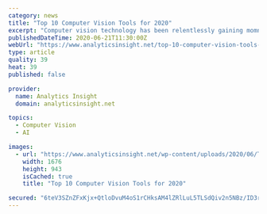 ```yaml
---
category: news
title: "Top 10 Computer Vision Tools for 2020"
excerpt: "Computer vision technology has been relentlessly gaining momnetum as businesses are using computer vision tools and techniques in the fields of healthcare services, manufacturing, security and IoT, among others."
publishedDateTime: 2020-06-21T11:30:00Z
webUrl: "https://www.analyticsinsight.net/top-10-computer-vision-tools-for-2020/"
type: article
quality: 39
heat: 39
published: false

provider:
  name: Analytics Insight
  domain: analyticsinsight.net

topics:
  - Computer Vision
  - AI

images:
  - url: "https://www.analyticsinsight.net/wp-content/uploads/2020/06/Top-10-Computer-Vision-Tools-for-2020.png"
    width: 1676
    height: 943
    isCached: true
    title: "Top 10 Computer Vision Tools for 2020"

secured: "6teV3SZnZFxKjx+QtloDvuM4oS1rCHksAM4lZRlLuL5TLSdQiv2n5NBz/ID3rnJwGXLHqyVenLASQDYYbvHb3WLkCwdxM84vnl/RME4fyeW1l3wWzXGpGt16xt9bCEzNb9jtvuvQiGzconsCzIaBf4mro/T36k3dwZrOIEG4RKDNE1Ph9eu/FIE76ws3UaJq1j9eKzzNODcr2KDnC6+DIcOVng+kpTRHwadsL+1MibSryXwfBykQk/LOAwkpJtMJWKW7EQFk69Vc1twGfcn0kA5PG5pEq0hJRfPY0z/qj+EPx2iHBAzLfXdf2x31w0JCSpZKcJMdNmlu8EoXgImdcA==;lFfQIwZ6aDa2J6jzxmO2QA=="
---
```


